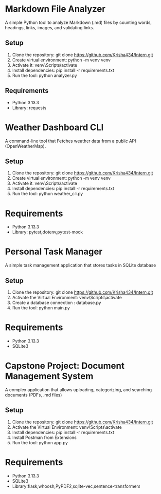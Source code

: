 # Markdown File Analyzer

A simple Python tool to analyze Markdown (.md) files by counting words, headings, links, images, and validating links.

## Setup
1. Clone the repository: git clone <https://github.com/Krisha434/Intern.git>
2. Create virtual environment: python -m venv venv
3. Activate it: venv\Scripts\activate
4. Install dependencies: pip install -r requirements.txt
5. Run the tool: python analyzer.py <markdown-file>

## Requirements
- Python 3.13.3
- Library: requests


# Weather Dashboard CLI

A command-line tool that Fetches weather data from a public API (OpenWeatherMap).

## Setup
1. Clone the repository: git clone <https://github.com/Krisha434/Intern.git>
2. Create virtual environment: python -m venv venv
3. Activate it: venv\Scripts\activate
4. Install dependencies: pip install -r requirements.txt
5. Run the tool: python weather_cli.py

# Requirements
- Python 3.13.3
- Library: pytest,dotenv,pytest-mock 


# Personal Task Manager

A simple task management application that stores tasks in SQLite database

## Setup
1. Clone the repository: git clone <https://github.com/Krisha434/Intern.git>
2. Activate the Virtual Environment: venv\Scripts\activate
3. Create a database connection : database.py
4. Run the tool: python main.py

# Requirements
- Python 3.13.3
- SQLite3


# Capstone Project: Document Management System

A complex application that allows uploading, categorizing, and searching documents (PDFs, .md files)

## Setup
1. Clone the repository: git clone <https://github.com/Krisha434/Intern.git>
2. Activate the Virtual Environment: venv\Scripts\activate
3. Install dependencies: pip install -r requirements.txt
4. Install Postman from Extensions
5. Run the tool: python app.py

# Requirements
- Python 3.13.3
- SQLite3
- Library:flask,whoosh,PyPDF2,sqlite-vec,sentence-transformers
